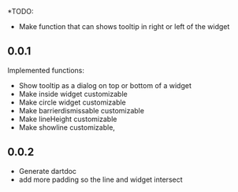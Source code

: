 *TODO: 
- Make function that can shows tooltip in right or left of the widget

## 0.0.1

Implemented functions:
- Show tooltip as a dialog on top or bottom of a widget
- Make inside widget customizable
- Make circle widget customizable
- Make barrierdismissable customizable
- Make lineHeight customizable
- Make showline customizable,

## 0.0.2
- Generate dartdoc
- add more padding so the line and widget intersect